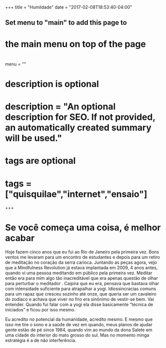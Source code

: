 +++
title = "Humildade"
date = "2017-02-08T18:53:40-04:00"
## Set menu to "main" to add this page to
# the main menu on top of the page
#
menu = ""

#
# description is optional
#
# description = "An optional description for SEO. If not provided, an automatically created summary will be used."

#
# tags are optional
#
# tags = ["quisquilae","internet","ensaio"]
+++
# Se você começa uma coisa, é melhor acabar
Hoje fazem cinco anos que eu fui ao Rio de Janeiro pela primeira vez. Bons ventos me levaram para um encontro de estudantes e depois para um retiro de meditação no coração da serra carioca. Juntando as peças agora, vejo que a Mindfulness Revolution já estava implantada em 2009, 4 anos antes, quando vi uma pessoa meditando em público pela primeira vez. Meditar então era para mim algo tão inacreditável que era apenas questão de olhar para perturbar o meditador . Caipira que eu era, pensava que bastava olhar com intensidade suficiente para atrapalhar a yogi. Idiossincracias comuns para um rapaz que cresceu sozinho até onze, que queria ser um cavaleiro do zodíaco e achava que viver no frio era sinônimo de vestir-se bem. Vai entender. Quando fui falar com a yogi ela disse basicamente “técnica de iniciados” e ficou por isso mesmo.

Eu acredito no potencial da humanidade, acredito mesmo. E mesmo que isso me tire o sono e a saúde de vez em quando, meus planos de ajudar gente estão de pé since 1984, quando vim ao mundo da dona Salete em uma cidade do interior do mato grosso do sul. Mas no momento minga estratégia é a de não interferência.
